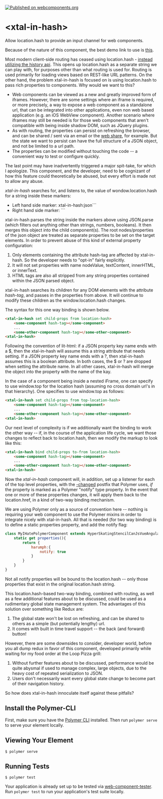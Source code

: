 [![Published on webcomponents.org](https://img.shields.io/badge/webcomponents.org-published-blue.svg)](https://www.webcomponents.org/element/bahrus/xtal-in-hash)

# \<xtal-in-hash\>


Allow location.hash to provide an input channel for web components.  

Because of the nature of this component, the best demo link to use is [this](http://rawgit.com/bahrus/xtal/master/bower_components/xtal-in-hash/demo/index.html).

Most modern client-side routing has ceased using location.hash - [instead utilizing the history api](http://krasimirtsonev.com/blog/article/deep-dive-into-client-side-routing-navigo-pushstate-hash).  This opens up location.hash as a separate string we can play with, for purposes other than what routing is used for.  Routing is used primarily for loading views based on REST-like URL patterns.  On the other hand, the problem xtal-in-hash is focused on is using location.hash to pass rich properties to components.  Why would we want to this? 

* Web components can be viewed as a new and greatly improved form of iframes.  However, there are some settings where an iframe is required, or more precisely, a way to expose a web component as a standalone url, that can be integrated into other applications, even non web based application (e.g. an iOS WebView component).  Another scenario where iframes may still be needed is for those web components that aren't compatible with being inside shadow DOM, such as JQuery plugins.
*  As with routing, the properties can persist on refreshing the browser, and can be shared / sent via an email or the [web share](https://developers.google.com/web/updates/2016/09/navigator-share), for example.  But the state we want to persist can have the full structure of a JSON object, and not be limited to a url path. 
*  The properties can be modified without touching the code -- a convenient way to test or configure quickly.

The last point may have inadvertently triggered a major spit-take, for which I apologize. This component, and the developer, need to be cognizant of how this feature could theoretically be abused, but every effort is made not to allow any abuse.

*xtal-in-hash* searches for, and listens to, the value of wondow.location.hash for a string inside these markers:

 *  Left hand side marker: xtal-in-hash:json```
 *  Right hand side marker: ``` 

xtal-in-hash parses the string inside the markers above using JSON.parse (which filters out anything other than strings, numbers, booleans).  It then merges this object into the child component(s).  The root nodes/properties of the json object are treated as separate properties to be set on the target elements. In order to prevent abuse of this kind of external property configuration:

1)  Only elements containing the attribute  hash-tag are affected by xtal-in-hash.  So the developer needs to "opt-in" fairly explicitly.
2)  It will not set properties with name nodeValue, textContent, innerHTML, or innerText.  
3)  HTML tags are also all stripped from any string properties contained within the JSON parsed object.

xtal-in-hash searches its children for any DOM elements with the attribute *hash-tag*, and passes in the properties from above.  It will continue to modify these children as the window.location.hash changes.

The syntax for this one way binding is shown below.

```html
<xtal-in-hash set child-props from location-hash>
    <some-component hash-tag></some-component>
    ...
    <some-other-component hash-tag></some-other-component>
<xtal-in-hash>
```

Following the convention of lit-html: if a JSON property key name  ends with a $, then the xtal-in-hash will assume this a string attribute that needs setting.  If a JSON property key name ends with a ?, then xtal-in-hash assumes this is a boolean attribute.  In both cases, the $ or ? are dropped when setting the attribute name.  In all other cases, xtal-in-hash will merge the object into the property with the name of the kay.  

In the case of a component being inside a nested iFrame, one can specify to use window.top for the location hash (assuming no cross domain url's in that hierarchy).  One specifies to use window.top as follows:

```html
<xtal-in-hash set child-props from top-location-hash>
    <some-component hash-tag></some-component>
    ...
    <some-other-component hash-tag></some-other-component>
<xtal-in-hash>
```

Our next level of complexity is if we additionally want the binding to work the other way -- if, in the course of the application life cycle, we want those changes to reflect back to location.hash, then we modify the markup to look like this:

```html
<xtal-in-hash bind child-props to-from location-hash>
    <some-component hash-tag></some-component>
    ...
    <some-other-component hash-tag></some-other-component>
<xtal-in-hash>
```

 Now the *xtal-in-hash* component will, in addition, set up a listener for each of the top level properties, with the [-changed](https://www.polymer-project.org/2.0/docs/devguide/data-system#change-events) postfix that Polymer uses, *if* the property is marked as a Polymer "notify" type property.  In the event that one or more of these properties changes, it will apply them back to the location.href, in a kind of two-way binding mechanism.

 We are using Polymer only as a source of convention here -- nothing is requiring your web component to use the Polymer mixins in order to integrate nicely with xtal-in-hash. All that is needed (for two way binding) is to define a static properties property, and add the notify flag:

 ```JavaScript
 class MyIHatePolymerComponent extends HyperSkatingStencilCanJsVueAngularXtagLitElement {
     static get properties(){
         return {
             harumph:{
                 notify: true
             }
         }
     }
 }
 ```

Not all notify properties will be bound to the location.hash -- only those properties that exist in the original location.hash string.  

This location.hash-based two-way binding, combined with routing, as well as a few additional features about to be discussed, could be used as a rudimentary global state management system.  The advantages of this solution over something like Redux are: 

1)  The global state won't be lost on refreshing, and can be shared to others as a simple (but potentially lengthy) url.  
2)  It comes with built in time travel support -- the back (and forward) button!

However, there are some downsides to consider, developer world, before you all dump redux in favor of this component, developed primarily while waiting for my food order at the Loop Pizza grill:

1)  Without further features about to be discussed, performance would be quite abysmal if used to manage complex, large objects, due to the heavy cost of repeated serialization to JSON.
2)  Users don't necessarily want every global state change to become part of their navigation history.

So how does xtal-in-hash innoculate itself against these pitfalls?

 

## Install the Polymer-CLI

First, make sure you have the [Polymer CLI](https://www.npmjs.com/package/polymer-cli) installed. Then run `polymer serve` to serve your element locally.

## Viewing Your Element

```
$ polymer serve
```

## Running Tests

```
$ polymer test
```

Your application is already set up to be tested via [web-component-tester](https://github.com/Polymer/web-component-tester). Run `polymer test` to run your application's test suite locally.

